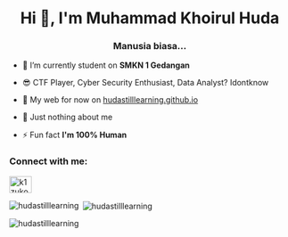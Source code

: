 <h1 align="center">Hi 👋, I'm Muhammad Khoirul Huda</h1>
<h3 align="center">Manusia biasa...</h3>

- 🔭 I’m currently student on **SMKN 1 Gedangan**

- 😎 CTF Player, Cyber Security Enthusiast, Data Analyst? Idontknow

- 📝 My web for now on [hudastilllearning.github.io](hudastilllearning.github.io)

- 💬 Just nothing about me

- ⚡ Fun fact **I'm 100% Human**

<h3 align="left">Connect with me:</h3>
<p align="left">
  <a href="https://instagram.com/k1zuko._" target="blank"><img align="center" src="https://raw.githubusercontent.com/rahuldkjain/github-profile-readme-generator/master/src/images/icons/Social/instagram.svg" alt="k1zuko._" height="30" width="40" /></a>
</p>

<p><img align="left" src="https://github-readme-stats.vercel.app/api/top-langs?username=hudastilllearning&show_icons=true&locale=en&layout=compact" alt="hudastilllearning" /></p>

<p>&nbsp;<img align="center" src="https://github-readme-stats.vercel.app/api?username=hudastilllearning&show_icons=true&locale=en" alt="hudastilllearning" /></p>

<p align="left"> <img src="https://komarev.com/ghpvc/?username=hudastilllearning&label=Profile%20views&color=0e75b6&style=flat" alt="hudastilllearning" /> </p>
